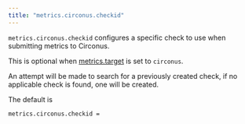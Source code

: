 ```yaml
---
title: "metrics.circonus.checkid"
---
```


`metrics.circonus.checkid` configures a specific check to use when
submitting metrics to Circonus.

This is optional when [metrics.target](/ref/metrics.target/) is set to `circonus`.

An attempt will be made to search for a previously created check,
if no applicable check is found, one will be created.

The default is

	metrics.circonus.checkid =
